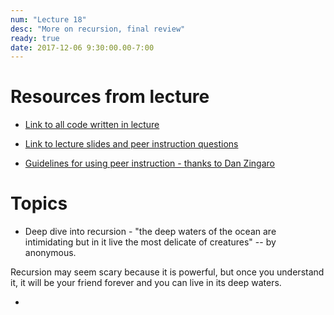 ```yaml
---
num: "Lecture 18"
desc: "More on recursion, final review"
ready: true
date: 2017-12-06 9:30:00.00-7:00
---
```


# Resources from lecture

* [Link to all code written in lecture](https://github.com/ucsb-cs8-f17/cs8-f17-lecture-code)

* [Link to lecture slides and peer instruction questions](https://drive.google.com/drive/folders/0BxIvQwpl4ocoRy1Pa041SThLUFU?usp=sharing)

* [Guidelines for using peer instruction - thanks to Dan Zingaro](https://drive.google.com/file/d/0BxIvQwpl4ocoX2ZpUjJDZW52Wlk/view?usp=sharing)



# Topics
* Deep dive into recursion - "the deep waters of the ocean are intimidating but in it live the most delicate of creatures" -- by anonymous.

Recursion may seem scary because it is powerful, but once you understand it, it will be your friend forever and you can live in its deep waters.

* 
